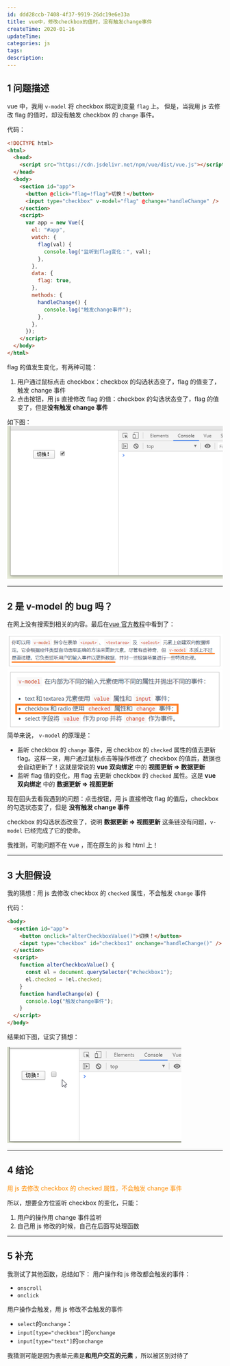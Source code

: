 ```yaml
---
id: ddd28ccb-7408-4f37-9919-26dc19e6e33a
title: vue中，修改checkbox的值时，没有触发change事件
createTime: 2020-01-16
updateTime:
categories: js
tags:
description:
---
```


## 1 问题描述

vue 中，我用 `v-model` 将 checkbox 绑定到变量 `flag` 上。
但是，当我用 js 去修改 flag 的值时，却没有触发 checkbox 的 `change` 事件。

代码：

```html
<!DOCTYPE html>
<html>
  <head>
    <script src="https://cdn.jsdelivr.net/npm/vue/dist/vue.js"></script>
  </head>
  <body>
    <section id="app">
      <button @click="flag=!flag">切换！</button>
      <input type="checkbox" v-model="flag" @change="handleChange" />
    </section>
    <script>
      var app = new Vue({
        el: "#app",
        watch: {
          flag(val) {
            console.log("监听到flag变化：", val);
          },
        },
        data: {
          flag: true,
        },
        methods: {
          handleChange() {
            console.log("触发change事件");
          },
        },
      });
    </script>
  </body>
</html>
```

flag 的值发生变化，有两种可能：

1. 用户通过鼠标点击 checkbox：checkbox 的勾选状态变了，flag 的值变了，触发 change 事件
2. 点击按钮，用 js 直接修改 flag 的值：checkbox 的勾选状态变了，flag 的值变了，但是**没有触发 change 事件**

如下图：
![在这里插入图片描述](../post-assets/950cb88c-5bc7-49e0-859d-c4fb9fb28458.png)

---

## 2 是 v-model 的 bug 吗？

在网上没有搜索到相关的内容。最后在[vue 官方教程](https://cn.vuejs.org/v2/guide/forms.html)中看到了：

![在这里插入图片描述](../post-assets/cf58e37e-6a85-42ad-9de4-780fa9204e88.png)![在这里插入图片描述](../post-assets/64043f60-b566-465e-9f42-cb7bf0a477f6.png)
简单来说， `v-model` 的原理是：

- 监听 checkbox 的 `change` 事件，用 checkbox 的 `checked` 属性的值去更新 flag。这样一来，用户通过鼠标点击等操作修改了 checkbox 的值后，数据也会自动更新了！这就是常说的 **vue 双向绑定** 中的 **视图更新 => 数据更新**
- 监听 flag 值的变化，用 flag 去更新 checkbox 的 `checked` 属性。这是 **vue 双向绑定** 中的 **数据更新 => 视图更新**

现在回头去看我遇到的问题：点击按钮，用 js 直接修改 flag 的值后，checkbox 的勾选状态变了，但是 **没有触发 change 事件**

checkbox 的勾选状态改变了，说明 **数据更新 => 视图更新** 这条链没有问题，`v-model` 已经完成了它的使命。

我推测，可能问题不在 vue ，而在原生的 js 和 html 上！

---

## 3 大胆假设

我的猜想：用 js 去修改 checkbox 的 `checked` 属性，不会触发 `change` 事件

代码：

```html
<body>
  <section id="app">
    <button onclick="alterCheckboxValue()">切换！</button>
    <input type="checkbox" id="checkbox1" onchange="handleChange()" />
  </section>
  <script>
    function alterCheckboxValue() {
      const el = document.querySelector("#checkbox1");
      el.checked = !el.checked;
    }
    function handleChange(e) {
      console.log("触发change事件");
    }
  </script>
</body>
```

结果如下图，证实了猜想：

![在这里插入图片描述](../post-assets/4a1c0603-6530-4014-a774-dc5af25c5516.png)

---

## 4 结论

<span style="color:darkorange">用 js 去修改 checkbox 的 checked 属性，不会触发 change 事件</span>

所以，想要全方位监听 checkbox 的变化，只能：

1. 用户的操作用 change 事件监听
2. 自己用 js 修改的时候，自己在后面写处理函数

---

## 5 补充

我测试了其他函数，总结如下：
用户操作和 js 修改都会触发的事件：

- `onscroll`
- `onclick`

用户操作会触发，用 js 修改不会触发的事件

- `select`的`onchange`：
- `input[type="checkbox"]`的`onchange`
- `input[type="text"]`的`onchange`

我猜测可能是因为表单元素是**和用户交互的元素** ，所以被区别对待了
